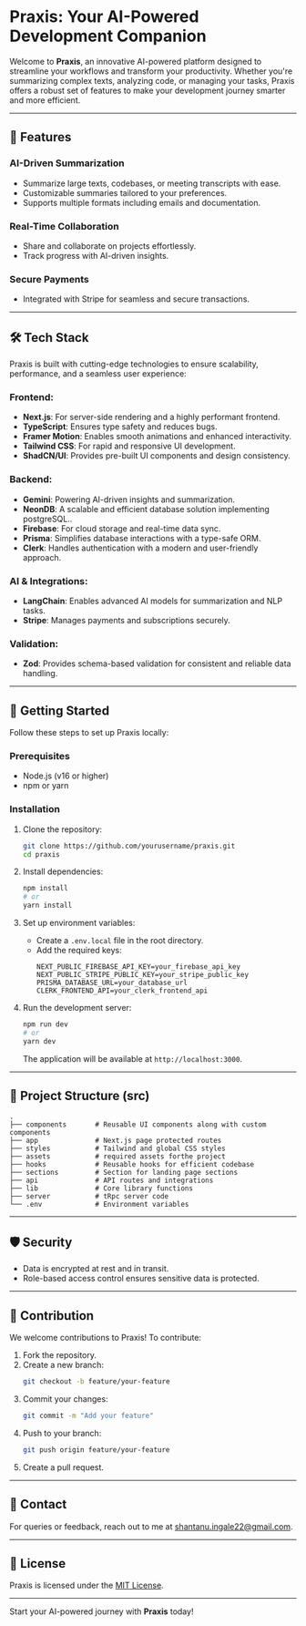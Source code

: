 # Praxis: Your AI-Powered Development Companion

Welcome to **Praxis**, an innovative AI-powered platform designed to streamline your workflows and transform your productivity. Whether you're summarizing complex texts, analyzing code, or managing your tasks, Praxis offers a robust set of features to make your development journey smarter and more efficient.

---

## 🚀 Features

### **AI-Driven Summarization**

- Summarize large texts, codebases, or meeting transcripts with ease.
- Customizable summaries tailored to your preferences.
- Supports multiple formats including emails and documentation.

### **Real-Time Collaboration**

- Share and collaborate on projects effortlessly.
- Track progress with AI-driven insights.

### **Secure Payments**

- Integrated with Stripe for seamless and secure transactions.

---

## 🛠 Tech Stack

Praxis is built with cutting-edge technologies to ensure scalability, performance, and a seamless user experience:

### Frontend:

- **Next.js**: For server-side rendering and a highly performant frontend.
- **TypeScript**: Ensures type safety and reduces bugs.
- **Framer Motion**: Enables smooth animations and enhanced interactivity.
- **Tailwind CSS**: For rapid and responsive UI development.
- **ShadCN/UI**: Provides pre-built UI components and design consistency.

### Backend:

- **Gemini**: Powering AI-driven insights and summarization.
- **NeonDB**: A scalable and efficient database solution implementing postgreSQL..
- **Firebase**: For cloud storage and real-time data sync.
- **Prisma**: Simplifies database interactions with a type-safe ORM.
- **Clerk**: Handles authentication with a modern and user-friendly approach.

### AI & Integrations:

- **LangChain**: Enables advanced AI models for summarization and NLP tasks.
- **Stripe**: Manages payments and subscriptions securely.

### Validation:

- **Zod**: Provides schema-based validation for consistent and reliable data handling.

---

## 🌟 Getting Started

Follow these steps to set up Praxis locally:

### Prerequisites

- Node.js (v16 or higher)
- npm or yarn

### Installation

1. Clone the repository:

   ```bash
   git clone https://github.com/yourusername/praxis.git
   cd praxis
   ```

2. Install dependencies:

   ```bash
   npm install
   # or
   yarn install
   ```

3. Set up environment variables:

   - Create a `.env.local` file in the root directory.
   - Add the required keys:
     ```env
     NEXT_PUBLIC_FIREBASE_API_KEY=your_firebase_api_key
     NEXT_PUBLIC_STRIPE_PUBLIC_KEY=your_stripe_public_key
     PRISMA_DATABASE_URL=your_database_url
     CLERK_FRONTEND_API=your_clerk_frontend_api
     ```

4. Run the development server:

   ```bash
   npm run dev
   # or
   yarn dev
   ```

   The application will be available at `http://localhost:3000`.

---

## 📂 Project Structure (src)

```plaintext
.
├── components       # Reusable UI components along with custom components
├── app              # Next.js page protected routes
├── styles           # Tailwind and global CSS styles
├── assets           # required assets forthe project
├── hooks            # Reusable hooks for efficient codebase
├── sections         # Section for landing page sections
├── api              # API routes and integrations
├── lib              # Core library functions
├── server           # tRpc server code
└── .env             # Environment variables
```

---

## 🛡 Security

- Data is encrypted at rest and in transit.
- Role-based access control ensures sensitive data is protected.

---

## 🤝 Contribution

We welcome contributions to Praxis! To contribute:

1. Fork the repository.
2. Create a new branch:
   ```bash
   git checkout -b feature/your-feature
   ```
3. Commit your changes:
   ```bash
   git commit -m "Add your feature"
   ```
4. Push to your branch:
   ```bash
   git push origin feature/your-feature
   ```
5. Create a pull request.

---

## 📧 Contact

For queries or feedback, reach out to me at [shantanu.ingale22@gmail.com](mailto\:shantanu.ingale22@gmail.com).

---

## 📜 License

Praxis is licensed under the [MIT License](LICENSE).

---

Start your AI-powered journey with **Praxis** today!

